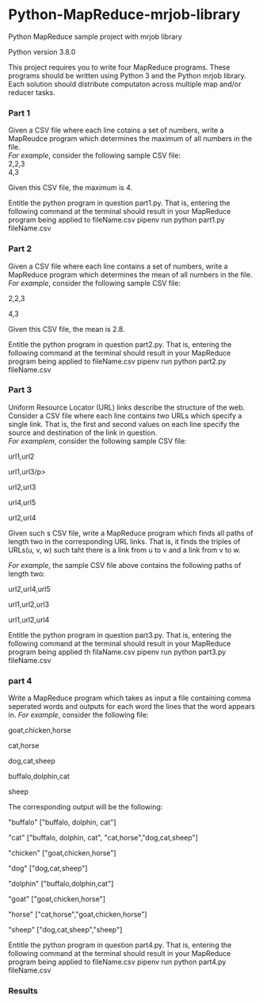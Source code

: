 # Python-MapReduce-mrjob-library
Python MapReduce sample project with mrjob library

Python version 3.8.0

This project requires you to write four MapReduce programs. These programs should be written using Python 3  and the Python mrjob library.
Each solution should distribute computaton across multiple map and/or reducer tasks.

<h3>Part 1</h3>
Given a CSV file where each line cotains a set of numbers, write a MapReudce program which determines the maximum of all numbers in the file. <br>
<i>For example</i>, consider the following sample CSV file: <br>
2,2,3 <br>
4,3 <br>

Given this CSV file, the maximum is 4.

Entitle the python program in question part1.py. That is, entering the following command at the terminal should result in your MapReduce program being applied to fileName.csv pipenv run python part1.py fileName.csv

<h3>Part 2</h3>
Given a CSV file where each line contains a set of numbers, write a MapReduce program which determines the mean of all numbers in the file. <br>
<i>For example</i>, consider the following sample CSV file:
<p>2,2,3</p>
<p>4,3</p>

Given this CSV file, the mean is 2.8.

Entitle the python program in question part2.py. That is, entering the following command at the terminal should result in your MapReduce program being applied to fileName.csv pipenv run python part2.py fileName.csv

<h3>Part 3</h3>
Uniform Resource Locator (URL) links describe the structure of the web. Consider a CSV file where each line contains two URLs which specify a single link. That is, the first and second values on each line specify the source and destination of the link in question.<br>
<i>For examplem</i>, consider the following sample CSV file:
<p>url1,url2</p>
<p>url1,url3/p>
<p>url2,url3</p>
<p>url4,url5</p>
<p>url2,url4</p>

Given such s CSV file, write a MapReduce program which finds all paths of length two in the corresponding URL links. That is, it finds the triples of URLs(u, v, w) such taht there is a link from u to v and a link from v to w.

<i>For example</i>, the sample CSV file above contains the following paths of length two:
<p>url2,url4,url5</p>
<p>url1,url2,url3</p>
<p>url1,url2,url4</p>

Entitle the python program in question part3.py. That is, entering the following command at the terminal should result in your MapReduce program being applied th filaName.csv pipenv run python part3.py fileName.csv

<h3>part 4</h3>
Write a MapReduce program which takes as input a file containing comma seperated words and outputs for each word the lines that the word appears in. 
<i>For example</i>, consider the following file:
<p>goat,chicken,horse</p>
<p>cat,horse</p>
<p>dog,cat,sheep</p>
<p>buffalo,dolphin,cat</p>
<p>sheep</p>

The corresponding output will be the following:
<p>"buffalo" ["buffalo, dolphin, cat"]</p>
<p>"cat" ["buffalo, dolphin, cat", "cat,horse","dog,cat,sheep"]</p>
<p>"chicken" ["goat,chicken,horse"]</p>
<p>"dog" ["dog,cat,sheep"]</p>
<p>"dolphin" ["buffalo,dolphin,cat"]</p>
<p>"goat" ["goat,chicken,horse"]</p>
<p>"horse" ["cat,horse","goat,chicken,horse"]</p>
<p>"sheep" ["dog,cat,sheep","sheep"]</p>

Entitle the python program in question part4.py. That is, entering the following command at the terminal should result in your MapReduce program being applied to fileName.csv pipenv run python part4.py fileName.csv

<h3>Results</h3>

  





